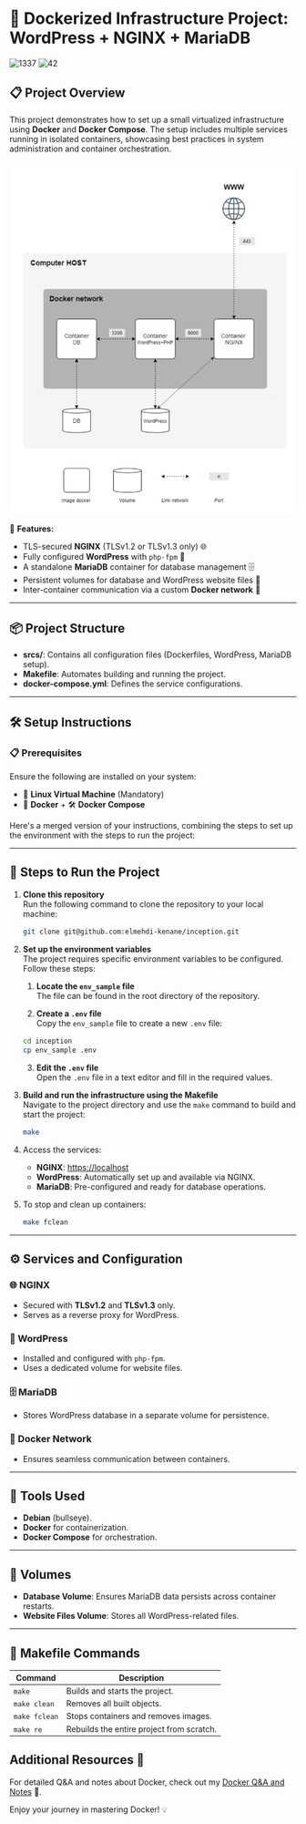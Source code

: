 # 🐳 Dockerized Infrastructure Project: WordPress + NGINX + MariaDB
![1337](https://img.shields.io/badge/1337%20UM6P-white?style=for-the-badge&logoColor=white)
![42](https://img.shields.io/badge/school%20-black?style=for-the-badge&logo=42&logoColor=white)
## 📋 Project Overview

This project demonstrates how to set up a small virtualized infrastructure using **Docker** and **Docker Compose**. The setup includes multiple services running in isolated containers, showcasing best practices in system administration and container orchestration.
<p align="center">
    <img title="a title" alt="Alt text" src="./diagram.png">
</p>

🚀 **Features:**
- TLS-secured **NGINX** (TLSv1.2 or TLSv1.3 only) 🌐
- Fully configured **WordPress** with `php-fpm` 📝
- A standalone **MariaDB** container for database management 🗄️
- Persistent volumes for database and WordPress website files 📂
- Inter-container communication via a custom **Docker network** 🔗

---

## 📦 Project Structure
- **srcs/**: Contains all configuration files (Dockerfiles, WordPress, MariaDB setup).
- **Makefile**: Automates building and running the project.
- **docker-compose.yml**: Defines the service configurations.

---

## 🛠️ Setup Instructions

### 📋 Prerequisites

Ensure the following are installed on your system:
- 🐧 **Linux Virtual Machine** (Mandatory)
- 🐳 **Docker** + 🛠️ **Docker Compose** 

Here's a merged version of your instructions, combining the steps to set up the environment with the steps to run the project:

---

## 🚀 Steps to Run the Project

1. **Clone this repository**  
   Run the following command to clone the repository to your local machine:
   ```bash
   git clone git@github.com:elmehdi-kenane/inception.git
   ```

2. **Set up the environment variables**  
   The project requires specific environment variables to be configured. Follow these steps:

   1. **Locate the `env_sample` file**  
     The file can be found in the root directory of the repository.

   2. **Create a `.env` file**  
     Copy the `env_sample` file to create a new `.env` file:
     ```bash
    cd inception
    cp env_sample .env
     ```

   3. **Edit the `.env` file**  
     Open the `.env` file in a text editor and fill in the required values.

3. **Build and run the infrastructure using the Makefile**  
   Navigate to the project directory and use the `make` command to build and start the project:
   ```bash
   make
   ```

4. Access the services:
   - **NGINX**: [https://localhost](https://localhost)  
   - **WordPress**: Automatically set up and available via NGINX.  
   - **MariaDB**: Pre-configured and ready for database operations.

5. To stop and clean up containers:
   ```bash
   make fclean
   ```

---

## ⚙️ Services and Configuration

### 🌐 NGINX
- Secured with **TLSv1.2** and **TLSv1.3** only.
- Serves as a reverse proxy for WordPress.

### 📝 WordPress
- Installed and configured with `php-fpm`.
- Uses a dedicated volume for website files.

### 🗄️ MariaDB
- Stores WordPress database in a separate volume for persistence.

### 🔗 Docker Network
- Ensures seamless communication between containers.

---

## 🧰 Tools Used

- **Debian** (bullseye).
- **Docker** for containerization.
- **Docker Compose** for orchestration.

---

## 📁 Volumes

- **Database Volume**: Ensures MariaDB data persists across container restarts.
- **Website Files Volume**: Stores all WordPress-related files.

---

## 📜 Makefile Commands

| Command     | Description                              |
|-------------|------------------------------------------|
| `make`      | Builds and starts the project.           |
| `make clean`| Removes all built objects.               |
| `make fclean`| Stops containers and removes images.    |
| `make re`   | Rebuilds the entire project from scratch.|

## Additional Resources 📖
For detailed Q&A and notes about Docker, check out my [Docker Q&A and Notes](./DOCKER_NOTES.md) 🐳.

Enjoy your journey in mastering Docker! 💡